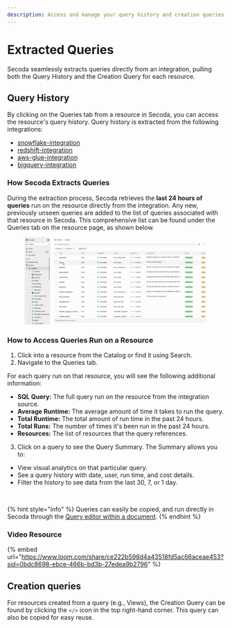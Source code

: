 ```yaml
---
description: Access and manage your query history and creation queries in Secoda.
---
```


# Extracted Queries

Secoda seamlessly extracts queries directly from an integration, pulling both the Query History and the Creation Query for each resource.

## Query History

By clicking on the Queries tab from a resource in Secoda, you can access the resource's query history. Query history is extracted from the following integrations:

* [snowflake-integration](../../integrations/data-warehouses/snowflake-integration/ "mention")
* [redshift-integration](../../integrations/data-warehouses/redshift-integration/ "mention")
* [aws-glue-integration](../../integrations/data-pipeline-tools/aws-glue-integration/ "mention")
* [bigquery-integration](../../integrations/data-warehouses/bigquery-integration/ "mention")

### How Secoda Extracts Queries

During the extraction process, Secoda retrieves the **last 24 hours of queries** run on the resource directly from the integration. Any new, previously unseen queries are added to the list of queries associated with that resource in Secoda. This comprehensive list can be found under the Queries tab on the resource page, as shown below.

<figure><img src="../../.gitbook/assets/Kapture 2024-08-06 at 15.34.20.gif" alt=""><figcaption></figcaption></figure>

### How to Access Queries Run on a Resource

1. Click into a resource from the Catalog or find it using Search.
2. Navigate to the Queries tab.

For each query run on that resource, you will see the following additional information:

* **SQL Query:** The full query run on the resource from the integration source.
* **Average Runtime:** The average amount of time it takes to run the query.
* **Total Runtime:** The total amount of run time in the past 24 hours.
* **Total Runs:** The number of times it's been run in the past 24 hours.
* **Resources:** The list of resources that the query references.

3. Click on a query to see the Query Summary. The Summary allows you to:

* View visual analytics on that particular query.
* See a query history with date, user, run time, and cost details.
* Filter the history to see data from the last 30, 7, or 1 day.

<figure><img src="../../.gitbook/assets/Kapture 2024-08-06 at 15.46.35.gif" alt=""><figcaption></figcaption></figure>

{% hint style="info" %}
Queries can easily be copied, and run directly in Secoda through the [Query editor within a document](running-queries-in-secoda/).
{% endhint %}

### Video Resource

{% embed url="https://www.loom.com/share/ce222b598d4a43518fd5ac66aceae453?sid=0bdc8698-ebce-466b-bd3b-27edea9b2796" %}

## Creation queries

For resources created from a query (e.g., Views), the Creation Query can be found by clicking the `</>` icon in the top right-hand corner. This query can also be copied for easy reuse.

<figure><img src="https://secoda-public-media-assets.s3.amazonaws.com/be747437-f61a-4942-afb1-d2043c6c5a36.gif" alt=""><figcaption></figcaption></figure>
